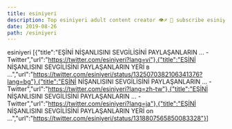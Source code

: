 ```yaml
---
title: esiniyeri
description: Top esiniyeri adult content creator 👁♐️ 👑 subscribe esiniyeri to my porn site below IG esiniyeri
date: 2019-08-26
path: /esiniyeri
---
```


esiniyeri
[{"title":"EŞİNİ NİŞANLISINI SEVGİLİSİNİ PAYLAŞANLARIN ... - Twitter","url":"https://twitter.com/esiniyeri?lang=vi"},{"title":"EŞİNİ NİŞANLISINI SEVGİLİSİNİ PAYLAŞANLARIN YERİ в ...","url":"https://twitter.com/esiniyeri/status/1325070382106341376?lang=bg"},{"title":"EŞİNİ NİŞANLISINI SEVGİLİSİNİ PAYLAŞANLARIN ... - Twitter","url":"https://twitter.com/esiniyeri?lang=zh-tw"},{"title":"EŞİNİ NİŞANLISINI SEVGİLİSİNİ PAYLAŞANLARIN ... - Twitter","url":"https://twitter.com/esiniyeri?lang=ja"},{"title":"EŞİNİ NİŞANLISINI SEVGİLİSİNİ PAYLAŞANLARIN YERİ on ...","url":"https://twitter.com/esiniyeri/status/1318807565850083328"}]

